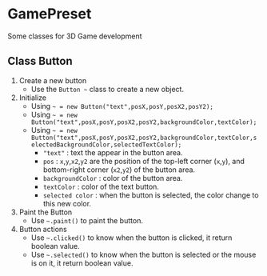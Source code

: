 # GamePreset
Some classes for 3D Game development

## Class Button
1. Create a new button
	*	Use the `Button ~` class to create a new object.
2. Initialize
	*	Using `~ = new Button("text",posX,posY,posX2,posY2);`
	*	Using `~ = new Button("text",posX,posY,posX2,posY2,backgroundColor,textColor);`
	*	Using `~ = new Button("text",posX,posY,posX2,posY2,backgroundColor,textColor,selectedBackgroundColor,selectedTextColor);`
		*	`"text"`	:	text the appear in the button area.
		*	`pos`	:	`x`,`y`,`x2`,`y2` are the position of the top-left corner (`x`,`y`), and bottom-right corner (`x2`,`y2`) of the button area.
		* 	`backgroundColor`	:	color of the button area.
		*	`textColor`	:	color of the text button.
		*	`selected color`	:	when the button is selected, the color change to this new color.
3. Paint the Button
	*	Use `~.paint()` to paint the button.
4. Button actions
	*	Use `~.clicked()` to know when the button is clicked, it return boolean value.
	*	Use `~.selected()` to know when the button is selected or the mouse is on  it, it return boolean value.